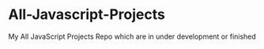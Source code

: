 # All-Javascript-Projects
My All JavaScript Projects Repo which are in under development or finished
